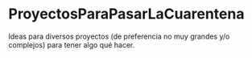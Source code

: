 # ProyectosParaPasarLaCuarentena
Ideas para diversos proyectos (de preferencia no muy grandes y/o complejos) para  tener algo qué hacer.
